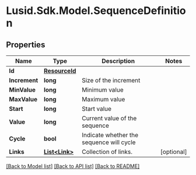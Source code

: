 # Lusid.Sdk.Model.SequenceDefinition

## Properties

Name | Type | Description | Notes
------------ | ------------- | ------------- | -------------
**Id** | [**ResourceId**](ResourceId.md) |  | 
**Increment** | **long** | Size of the increment | 
**MinValue** | **long** | Minimum value | 
**MaxValue** | **long** | Maximum value | 
**Start** | **long** | Start value | 
**Value** | **long** | Current value of the sequence | 
**Cycle** | **bool** | Indicate whether the sequence will cycle | 
**Links** | [**List&lt;Link&gt;**](Link.md) | Collection of links. | [optional] 

[[Back to Model list]](../README.md#documentation-for-models) [[Back to API list]](../README.md#documentation-for-api-endpoints) [[Back to README]](../README.md)

